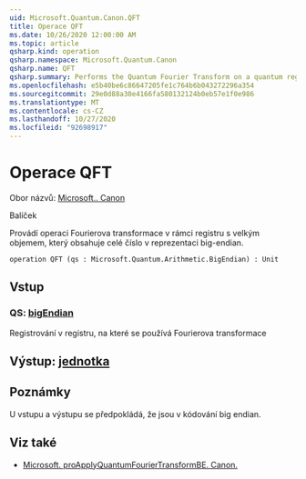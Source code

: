 ```yaml
---
uid: Microsoft.Quantum.Canon.QFT
title: Operace QFT
ms.date: 10/26/2020 12:00:00 AM
ms.topic: article
qsharp.kind: operation
qsharp.namespace: Microsoft.Quantum.Canon
qsharp.name: QFT
qsharp.summary: Performs the Quantum Fourier Transform on a quantum register containing an integer in the big-endian representation.
ms.openlocfilehash: e5b40be6c86647205fe1c764b6b043272296a354
ms.sourcegitcommit: 29e0d88a30e4166fa580132124b0eb57e1f0e986
ms.translationtype: MT
ms.contentlocale: cs-CZ
ms.lasthandoff: 10/27/2020
ms.locfileid: "92698917"
---
```

# <a name="qft-operation"></a>Operace QFT

Obor názvů: [Microsoft.. Canon](xref:Microsoft.Quantum.Canon)

Balíček [](https://nuget.org/packages/)


Provádí operaci Fourierova transformace v rámci registru s velkým objemem, který obsahuje celé číslo v reprezentaci big-endian.

```qsharp
operation QFT (qs : Microsoft.Quantum.Arithmetic.BigEndian) : Unit
```


## <a name="input"></a>Vstup

### <a name="qs--bigendian"></a>QS: [bigEndian](xref:Microsoft.Quantum.Arithmetic.BigEndian)

Registrování v registru, na které se používá Fourierova transformace



## <a name="output--unit"></a>Výstup: [jednotka](xref:microsoft.quantum.lang-ref.unit)



## <a name="remarks"></a>Poznámky

U vstupu a výstupu se předpokládá, že jsou v kódování big endian.

## <a name="see-also"></a>Viz také

- [Microsoft. proApplyQuantumFourierTransformBE. Canon.](xref:Microsoft.Quantum.Canon.ApplyQuantumFourierTransformBE)